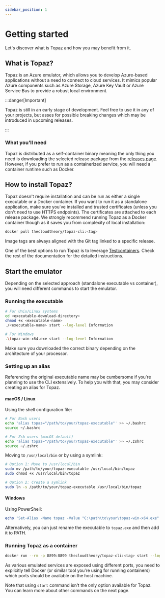 ```yaml
---
sidebar_position: 1
---
```


# Getting started

Let's discover what is Topaz and how you may benefit from it.

## What is Topaz?

Topaz is an Azure emulator, which allows you to develop Azure-based applications without a need to connect to cloud services. It mimics popular Azure components such as Azure Storage, Azure Key Vault or Azure Service Bus to provide a robust local environment.

:::danger[Important]

Topaz is still in an early stage of development. Feel free to use it in any of your projects, but asses for possible breaking changes which may be introduced in upcoming releases. 

:::

### What you'll need

Topaz is distributed as a self-container binary meaning the only thing you need is downloading the selected release package from the [releases page](https://github.com/TheCloudTheory/Topaz/releases). However, if you prefer to run as a containerized service, you will need a container runtime such as Docker.

## How to install Topaz?

Topaz doesn't require installation and can be run as either a single executable or a Docker container. If you want to run it as a standalone application, make sure you've installed and trusted certificates (unless you don't need to use HTTPS endpoints). The certificates are attached to each release package. We strongly recommend running Topaz as a Docker container though as it saves you from complexity of local installation:

```bash
docker pull thecloudtheory/topaz-cli:<tag>
```

Image tags are always aligned with the Git tag linked to a specific release.

One of the best options to run Topaz is to leverage [Testcontainers](https://testcontainers.com/). Check the rest of the documentation for the detailed instructions.

## Start the emulator

Depending on the selected approach (standalone executable vs container), you will need different commands to start the emulator.

### Running the executable

```bash
# For Unix/Linux systems
cd <executable-download-directory>
chmod +x <executable-name>
./<executable-name> start --log-level Information

# For Windows
.\topaz-win-x64.exe start --log-level Information
```

Make sure you downloaded the correct binary depending on the architecture of your processor.

### Setting up an alias
Referencing the original executable name may be cumbersome if you're planning to use the CLI extensively. To help you with that, you may consider creating an alias for Topaz.

#### macOS / Linux
Using the shell configuration file:
```bash
# For Bash users
echo 'alias topaz="/path/to/your/topaz-executable"' >> ~/.bashrc
source ~/.bashrc

# For Zsh users (macOS default)
echo 'alias topaz="/path/to/your/topaz-executable"' >> ~/.zshrc
source ~/.zshrc
```

Moving to `/usr/local/bin` or by using a symlink:
```bash
# Option 1: Move to /usr/local/bin
sudo mv /path/to/your/topaz-executable /usr/local/bin/topaz
sudo chmod +x /usr/local/bin/topaz

# Option 2: Create a symlink
sudo ln -s /path/to/your/topaz-executable /usr/local/bin/topaz
```

#### Windows
Using PowerShell:
```powershell
echo 'Set-Alias -Name topaz -Value "C:\path\to\your\topaz-win-x64.exe"' >> $PROFILE
```
Alternatively, you can just rename the executable to `topaz.exe` and then add it to PATH.

### Running Topaz as a container
```bash
docker run --rm -p 8899:8899 thecloudtheory/topaz-cli:<tag> start --log-level Information
```
As various emulated services are exposed using different ports, you need to explicitly tell Docker (or similar tool you're using for running containers) which ports should be available on the host machine.

Note that using `start` command isn't the only option available for Topaz. You can learn more about other commands on the next page.
